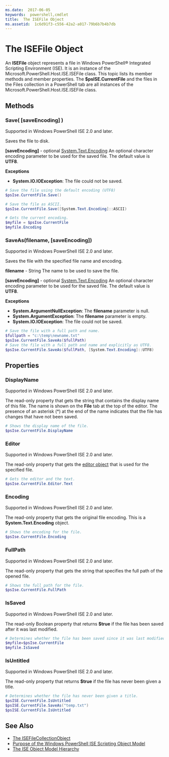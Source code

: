 ```yaml
---
ms.date:  2017-06-05
keywords:  powershell,cmdlet
title:  The ISEFile Object
ms.assetid:  1c6d91f3-c556-42a2-a017-79b6b7b4b7db
---
```

# The ISEFile Object

An **ISEFile** object represents a file in Windows PowerShell® Integrated Scripting Environment (ISE). It is an instance of the Microsoft.PowerShell.Host.ISE.ISEFile class. This topic lists its member methods and member properties. The **$psISE.CurrentFile** and the files in the Files collection in a PowerShell tab are all instances of the Microsoft.PowerShell.Host.ISE.ISEFile class.

## Methods

### Save\( \[saveEncoding\] \)

Supported in Windows PowerShell ISE 2.0 and later.

Saves the file to disk.

**\[saveEncoding\]** - optional [System.Text.Encoding](http://msdn.microsoft.com/library/system.text.encoding.aspx)
An optional character encoding parameter to be used for the saved file. The default value is **UTF8**.

**Exceptions**

- **System.IO.IOException**: The file could not be saved.

```powershell
# Save the file using the default encoding (UTF8)
$psIse.CurrentFile.Save()

# Save the file as ASCII.
$psIse.CurrentFile.Save([System.Text.Encoding]::ASCII)

# Gets the current encoding.
$myfile = $psIse.CurrentFile
$myfile.Encoding
```

### SaveAs\(filename, \[saveEncoding\]\)

Supported in Windows PowerShell ISE 2.0 and later.

Saves the file with the specified file name and encoding.

**filename** - String
The name to be used to save the file.

**\[saveEncoding\]** - optional [System.Text.Encoding](http://msdn.microsoft.com/library/system.text.encoding.aspx)
An optional character encoding parameter to be used for the saved file. The default value is **UTF8**.

**Exceptions**

- **System.ArgumentNullException**: The **filename** parameter is null.
- **System.ArgumentException**: The **filename** parameter is empty.
- **System.IO.IOException**: The file could not be saved.

```powershell
# Save the file with a full path and name.
$fullpath = "c:\temp\newname.txt"
$psIse.CurrentFile.SaveAs($fullPath)
# Save the file with a full path and name and explicitly as UTF8.
$psIse.CurrentFile.SaveAs($fullPath, [System.Text.Encoding]::UTF8)
```

## Properties

### DisplayName

Supported in Windows PowerShell ISE 2.0 and later.

The read-only property that gets the string that contains the display name of this file. The name is shown on the **File** tab at the top of the editor. The presence of an asterisk \(\*\) at the end of the name indicates that the file has changes that have not been saved.

```powershell
# Shows the display name of the file.
$psIse.CurrentFile.DisplayName
```

### Editor

Supported in Windows PowerShell ISE 2.0 and later.

The read-only property that gets the [editor object](The-ISEEditor-Object.md) that is used for the specified file.

```powershell
# Gets the editor and the text.
$psIse.CurrentFile.Editor.Text
```

### Encoding

Supported in Windows PowerShell ISE 2.0 and later.

The read-only property that gets the original file encoding. This is a **System.Text.Encoding** object.

```powershell
# Shows the encoding for the file.
$psIse.CurrentFile.Encoding
```

### FullPath

Supported in Windows PowerShell ISE 2.0 and later.

The read-only property that gets the string that specifies the full path of the opened file.

```powershell
# Shows the full path for the file.
$psIse.CurrentFile.FullPath
```

### IsSaved

Supported in Windows PowerShell ISE 2.0 and later.

The read-only Boolean property that returns **$true** if the file has been saved after it was last modified.

```powershell
# Determines whether the file has been saved since it was last modified.
$myfile=$psIse.CurrentFile
$myfile.IsSaved
```

### IsUntitled

Supported in Windows PowerShell ISE 2.0 and later.

The read-only property that returns **$true** if the file has never been given a title.

```powershell
# Determines whether the file has never been given a title.
$psISE.CurrentFile.IsUntitled
$psISE.CurrentFile.SaveAs("temp.txt")
$psISE.CurrentFile.IsUntitled
```

## See Also

- [The ISEFileCollectionObject](The-ISEFileCollection-Object.md)
- [Purpose of the Windows PowerShell ISE Scripting Object Model](Purpose-of-the-Windows-PowerShell-ISE-Scripting-Object-Model.md)
- [The ISE Object Model Hierarchy](The-ISE-Object-Model-Hierarchy.md)